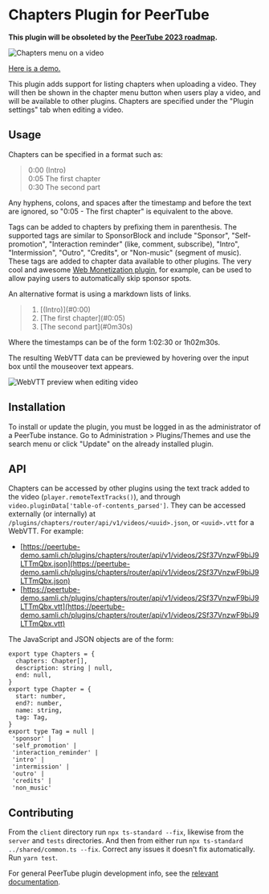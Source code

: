 # Chapters Plugin for PeerTube

**This plugin will be obsoleted by the [PeerTube 2023 roadmap](https://github.com/Chocobozzz/PeerTube/issues/271#issuecomment-1451968990).**

![Chapters menu on a video](https://samli.ch/peertube-chapters/chapters-menu.png)

[Here is a demo.](https://peertube-demo.samli.ch/w/2Sf37VnzwF9biJ9LTTmQbx)

This plugin adds support for listing chapters when uploading a video. They will then be shown in the chapter menu button when users play a video, and will be available to other plugins. Chapters are specified under the "Plugin settings" tab when editing a video.

## Usage

Chapters can be specified in a format such as:

>0:00 (Intro)\
0:05 The first chapter\
0:30 The second part

Any hyphens, colons, and spaces after the timestamp and before the text are ignored, so "0:05 - The first chapter" is equivalent to the above.

Tags can be added to chapters by prefixing them in parenthesis. The supported tags are similar to SponsorBlock and include "Sponsor", "Self-promotion", "Interaction reminder" (like, comment, subscribe), "Intro", "Intermission", "Outro", "Credits", or "Non-music" (segment of music). These tags are added to chapter data available to other plugins.
The very cool and awesome [Web Monetization plugin](https://github.com/samlich/peertube-plugin-web-monetization), for example, can be used to allow paying users to automatically skip sponsor spots.

An alternative format is using a markdown lists of links.

>1. \[(Intro)\](#0:00)
>1. \[The first chapter](#0:05)
>1. \[The second part\](#0m30s)

Where the timestamps can be of the form 1:02:30 or 1h02m30s.

The resulting WebVTT data can be previewed by hovering over the input box until the mouseover text appears.

![WebVTT preview when editing video](https://samli.ch/peertube-chapters/video-edit-small.png)

## Installation

To install or update the plugin, you must be logged in as the administrator of a PeerTube instance. Go to Administration > Plugins/Themes and use the search menu or click "Update" on the already installed plugin.

## API

Chapters can be accessed by other plugins using the text track added to the video (`player.remoteTextTracks()`), and through `video.pluginData['table-of-contents_parsed']`.
They can be accessed externally (or internally) at `/plugins/chapters/router/api/v1/videos/<uuid>.json`, or `<uuid>.vtt` for a WebVTT.
For example:

- [https://peertube-demo.samli.ch/plugins/chapters/router/api/v1/videos/2Sf37VnzwF9biJ9LTTmQbx.json](https://peertube-demo.samli.ch/plugins/chapters/router/api/v1/videos/2Sf37VnzwF9biJ9LTTmQbx.json)
- [https://peertube-demo.samli.ch/plugins/chapters/router/api/v1/videos/2Sf37VnzwF9biJ9LTTmQbx.vtt](https://peertube-demo.samli.ch/plugins/chapters/router/api/v1/videos/2Sf37VnzwF9biJ9LTTmQbx.vtt)

The JavaScript and JSON objects are of the form:

    export type Chapters = {
      chapters: Chapter[],
      description: string | null,
      end: null,
    }
    export type Chapter = {
      start: number,
      end?: number,
      name: string,
      tag: Tag,
    }
    export type Tag = null |
     'sponsor' |
     'self_promotion' |
     'interaction_reminder' |
     'intro' |
     'intermission' |
     'outro' |
     'credits' |
     'non_music'

## Contributing

From the `client` directory run `npx ts-standard --fix`, likewise from the `server` and `tests` directories. And then from either run `npx ts-standard ../shared/common.ts --fix`. Correct any issues it doesn't fix automatically. Run `yarn test`.

For general PeerTube plugin development info, see the [relevant documentation](https://docs.joinpeertube.org/contribute-plugins).
